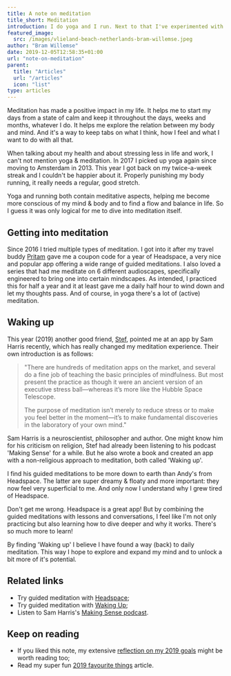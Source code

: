 ```yaml
---
title: A note on meditation
title_short: Meditation
introduction: I do yoga and I run. Next to that I've experimented with multiple methods of meditation. Since discovering Sam Harris's 'Waking Up' guided meditations, I belief I have found an entrance to exploring and expanding my mind.
featured_image:
  src: /images/vlieland-beach-netherlands-bram-willemse.jpeg
author: "Bram Willemse"
date: 2019-12-05T12:58:35+01:00
url: "note-on-meditation"
parent:
  title: "Articles"
  url: "/articles"
  icon: "list"
type: articles
---
```


Meditation has made a positive impact in my life. It helps me to start my days from a state of calm and keep it throughout the days, weeks and months, whatever I do. It helps me explore the relation between my body and mind. And it's a way to keep tabs on what I think, how I feel and what I want to do with all that.

When talking about my health and about stressing less in life and work, I can't not mention yoga &amp; meditation. In 2017 I picked up yoga again since moving to Amsterdam in 2013. This year I got back on my twice-a-week streak and I couldn't be happier about it. Properly punishing my body running, it really needs a regular, good stretch.

Yoga and running both contain meditative aspects, helping me become more conscious of my mind &amp; body and to find a flow and balance in life. So I guess it was only logical for me to dive into meditation itself.

## Getting into meditation
Since 2016 I tried multiple types of meditation. I got into it after my travel buddy [Pritam](https://pritamsukumar.com/) gave me a coupon code for a year of Headspace, a very nice and popular app offering a wide range of guided meditations.
I also loved a series that had me meditate on 6 different audioscapes, specifically engineered to bring one into certain mindscapes. As intended, I practiced this for half a year and it at least gave me a daily half hour to wind down and let my thoughts pass. And of course, in yoga there's a lot of (active) meditation.

## Waking up
This year (2019) another good friend, [Stef](https://stef.co), pointed me at an app by Sam Harris recently, which has really changed my meditation experience. Their own introduction is as follows:

> "There are hundreds of meditation apps on the market, and several do a fine job of teaching the basic principles of mindfulness. But most present the practice as though it were an ancient version of an executive stress ball—whereas it’s more like the Hubble Space Telescope.
>
> The purpose of meditation isn’t merely to reduce stress or to make you feel better in the moment—it’s to make fundamental discoveries in the laboratory of your own mind."

Sam Harris is a neuroscientist, philosopher and author. One might know him for his criticism on religion, Stef had already been listening to his podcast 'Making Sense' for a while. But he also wrote a book and created an app with a non-religious approach to meditation, both called 'Waking up'.

I find his guided meditations to be more down to earth than Andy's from Headspace. The latter are super dreamy &amp; floaty and more important: they now feel very superficial to me. And only now I understand why I grew tired of Headspace.

Don't get me wrong. Headspace is a great app! But by combining the guided meditations with lessons and conversations, I feel like I'm not only practicing but also learning how to dive deeper and why it works. There's so much more to learn!

By finding 'Waking up' I believe I have found a way (back) to daily meditation. This way I hope to explore and expand my mind and to unlock a bit more of it's potential.

## Related links
- Try guided meditation with [Headspace](https://www.headspace.com/);
- Try guided meditation with [Waking Up](https://www.wakingup.com/);
- Listen to Sam Harris's [Making Sense podcast](https://samharris.org/podcast).

## Keep on reading

- If you liked this note, my extensive [reflection on my 2019 goals](/reflecting-2019-goals) might be worth reading too;
- Read my super fun [2019 favourite things](/2019-favourite-things) article.
